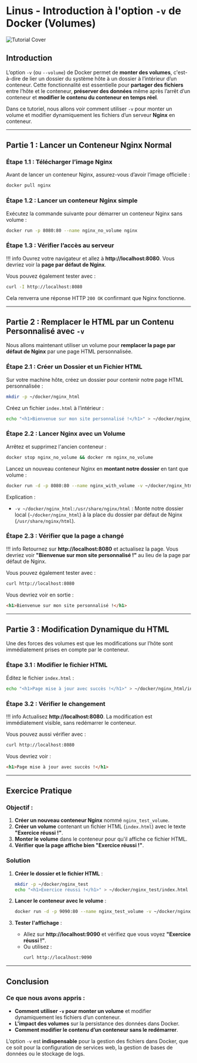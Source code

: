 # Linus - Introduction à l'option `-v` de Docker (Volumes)

![Tutorial Cover](assets/docker-volumes.jpg)

## Introduction

L’option `-v` (ou `--volume`) de Docker permet de **monter des volumes**, c'est-à-dire de lier un dossier du système hôte à un dossier à l’intérieur d’un conteneur. Cette fonctionnalité est essentielle pour **partager des fichiers** entre l’hôte et le conteneur, **préserver des données** même après l’arrêt d’un conteneur et **modifier le contenu du conteneur en temps réel**.

Dans ce tutoriel, nous allons voir comment utiliser `-v` pour monter un volume et modifier dynamiquement les fichiers d’un serveur **Nginx** en conteneur.

---

## Partie 1 : Lancer un Conteneur Nginx Normal

### Étape 1.1 : Télécharger l’image Nginx 

Avant de lancer un conteneur Nginx, assurez-vous d’avoir l’image officielle :
```bash
docker pull nginx
```

### Étape 1.2 : Lancer un conteneur Nginx simple

Exécutez la commande suivante pour démarrer un conteneur Nginx sans volume :
```bash
docker run -p 8080:80 --name nginx_no_volume nginx
```

### Étape 1.3 : Vérifier l’accès au serveur

!!! info
    Ouvrez votre navigateur et allez à **http://localhost:8080**. Vous devriez voir la **page par défaut de Nginx**.

Vous pouvez également tester avec :
```bash
curl -I http://localhost:8080
```
Cela renverra une réponse HTTP `200 OK` confirmant que Nginx fonctionne.

---

## Partie 2 : Remplacer le HTML par un Contenu Personnalisé avec `-v`

Nous allons maintenant utiliser un volume pour **remplacer la page par défaut de Nginx** par une page HTML personnalisée.

### Étape 2.1 : Créer un Dossier et un Fichier HTML

Sur votre machine hôte, créez un dossier pour contenir notre page HTML personnalisée :
```bash
mkdir -p ~/docker/nginx_html
```

Créez un fichier `index.html` à l’intérieur :
```bash
echo "<h1>Bienvenue sur mon site personnalisé !</h1>" > ~/docker/nginx_html/index.html
```

### Étape 2.2 : Lancer Nginx avec un Volume

Arrêtez et supprimez l'ancien conteneur :
```bash
docker stop nginx_no_volume && docker rm nginx_no_volume
```

Lancez un nouveau conteneur Nginx en **montant notre dossier** en tant que volume :
```bash
docker run -d -p 8080:80 --name nginx_with_volume -v ~/docker/nginx_html:/usr/share/nginx/html nginx
```

Explication :
- `-v ~/docker/nginx_html:/usr/share/nginx/html` : Monte notre dossier local (`~/docker/nginx_html`) à la place du dossier par défaut de Nginx (`/usr/share/nginx/html`).

### Étape 2.3 : Vérifier que la page a changé

!!! info
    Retournez sur **http://localhost:8080** et actualisez la page. Vous devriez voir **"Bienvenue sur mon site personnalisé !"** au lieu de la page par défaut de Nginx.

Vous pouvez également tester avec :
```bash
curl http://localhost:8080
```
Vous devriez voir en sortie :
```html
<h1>Bienvenue sur mon site personnalisé !</h1>
```

---

## Partie 3 : Modification Dynamique du HTML

Une des forces des volumes est que les modifications sur l’hôte sont immédiatement prises en compte par le conteneur.

### Étape 3.1 : Modifier le fichier HTML

Éditez le fichier `index.html` :
```bash
echo "<h1>Page mise à jour avec succès !</h1>" > ~/docker/nginx_html/index.html
```

### Étape 3.2 : Vérifier le changement

!!! info
    Actualisez **http://localhost:8080**. La modification est immédiatement visible, sans redémarrer le conteneur.

Vous pouvez aussi vérifier avec :
```bash
curl http://localhost:8080
```
Vous devriez voir :
```html
<h1>Page mise à jour avec succès !</h1>
```

---

## Exercice Pratique

### Objectif :
1. **Créer un nouveau conteneur Nginx** nommé `nginx_test_volume`.
2. **Créer un volume** contenant un fichier HTML (`index.html`) avec le texte **"Exercice réussi !"**.
3. **Monter le volume** dans le conteneur pour qu'il affiche ce fichier HTML.
4. **Vérifier que la page affiche bien "Exercice réussi !"**.

### Solution

1. **Créer le dossier et le fichier HTML** :
   ```bash
   mkdir -p ~/docker/nginx_test
   echo "<h1>Exercice réussi !</h1>" > ~/docker/nginx_test/index.html
   ```

2. **Lancer le conteneur avec le volume** :
   ```bash
   docker run -d -p 9090:80 --name nginx_test_volume -v ~/docker/nginx_test:/usr/share/nginx/html nginx
   ```

3. **Tester l'affichage** :
   - Allez sur **http://localhost:9090** et vérifiez que vous voyez **"Exercice réussi !"**.
   - Ou utilisez :
     ```bash
     curl http://localhost:9090
     ```

---

## Conclusion

### Ce que nous avons appris :
- **Comment utiliser `-v` pour monter un volume** et modifier dynamiquement les fichiers d’un conteneur.
- **L'impact des volumes** sur la persistance des données dans Docker.
- **Comment modifier le contenu d’un conteneur sans le redémarrer**.

L’option `-v` est **indispensable** pour la gestion des fichiers dans Docker, que ce soit pour la configuration de services web, la gestion de bases de données ou le stockage de logs.
